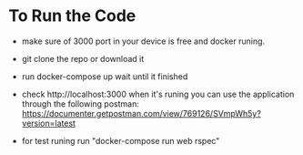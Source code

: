 # To Run the Code

* make sure of 3000 port in your device is free and docker runing.

* git clone the repo or download it

* run docker-compose up wait until it finished

* check http://localhost:3000 when it's runing you can use the application through the following postman:
https://documenter.getpostman.com/view/769126/SVmpWh5y?version=latest

* for test runing run "docker-compose run web rspec"